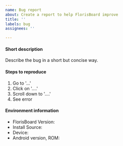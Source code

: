 ```yaml
---
name: Bug report
about: Create a report to help FlorisBoard improve
title: ''
labels: bug
assignees: ''

---
```


<!--
- Describe the bug in a short but concise way.
- If you have a screenshot or screen recording of the bug, link them at
  the end of this issue.
- Please search existing bug reports to avoid creating duplicates.
- Thank you for your help in making FlorisBoard better!
-->

#### Short description
Describe the bug in a short but concise way.

#### Steps to reproduce
1. Go to '...'
2. Click on '....'
3. Scroll down to '....'
4. See error

#### Environment information
- FlorisBoard Version: <!-- e.g. 0.3.6 -->
- Install Source: <!-- Google PlayStore/F-Droid/GitHub/? -->
- Device: <!-- e.g. OnePlus 7T -->
- Android version, ROM: <!-- e.g. 10, Stock -->

<!-- (remove this line if you paste a log)
```
If applicable, paste the captured debug log here.
```
(remove this line if you paste a log) -->
